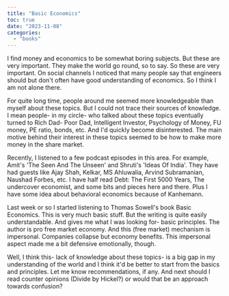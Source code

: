 ```yaml
---
title: "Basic Economics"
toc: true
date: "2023-11-08"
categories: 
  - "books"
---
```


I find money and economics to be somewhat boring subjects. But these are very important. They make the world go round, so to say. So these are very important. On social channels I noticed that many people say that engineers should but don't often have good understanding of economics. So I think I am not alone there.

For quite long time, people around me seemed more knowledgeable than myself about these topics. But I could not trace their sources of knowledge. I mean people- in my circle- who talked about these topics eventually turned to Rich Dad- Poor Dad, Intelligent Investor, Psychology of Money, FU money, PE ratio, bonds, etc. And I'd quickly become disinterested. The main motive behind their interest in these topics seemed to be how to make more money in the share market.

Recently, I listened to a few podcast episodes in this area. For example, Amit's 'The Seen And The Unseen' and Shruti's 'Ideas Of India'. They have had guests like Ajay Shah, Kelkar, MS Ahluwalia, Arvind Subramanian, Naushad Forbes, etc. I have half read Debt: The First 5000 Years, The undercover economist, and some bits and pieces here and there. Plus I have some idea about behavioral economics because of Kanhemann.

Last week or so I started listening to Thomas Sowell's book Basic Economics. This is very much basic stuff. But the writing is quite easily understandable. And gives me what I was looking for- basic principles. The author is pro free market economy. And this (free market) mechanism is impersonal. Companies collapse but economy benefits. This impersonal aspect made me a bit defensive emotionally, though.

Well, I think this- lack of knowledge about these topics- is a big gap in my understanding of the world and I think it'd be better to start from the basics and principles. Let me know recommendations, if any. And next should I read counter opinions (Divide by Hickel?) or would that be an approach towards confusion?
